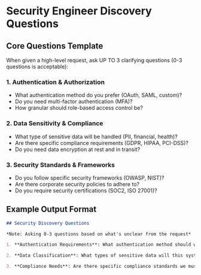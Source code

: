 # Security Engineer Discovery Questions

## Core Questions Template

When given a high-level request, ask UP TO 3 clarifying questions (0-3 questions is acceptable):

### 1. Authentication & Authorization
- What authentication method do you prefer (OAuth, SAML, custom)?
- Do you need multi-factor authentication (MFA)?
- How granular should role-based access control be?

### 2. Data Sensitivity & Compliance
- What type of sensitive data will be handled (PII, financial, health)?
- Are there specific compliance requirements (GDPR, HIPAA, PCI-DSS)?
- Do you need data encryption at rest and in transit?

### 3. Security Standards & Frameworks
- Do you follow specific security frameworks (OWASP, NIST)?
- Are there corporate security policies to adhere to?
- Do you require security certifications (SOC2, ISO 27001)?

## Example Output Format
```markdown
## Security Discovery Questions

*Note: Asking 0-3 questions based on what's unclear from the request*

1. **Authentication Requirements**: What authentication method should we implement? (e.g., OAuth 2.0, SAML, username/password with MFA)

2. **Data Classification**: What types of sensitive data will this system handle? (e.g., personal information, payment data, health records)

3. **Compliance Needs**: Are there specific compliance standards we must meet? (e.g., GDPR, HIPAA, SOC2)
```
